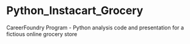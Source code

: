 # Python_Instacart_Grocery
CareerFoundry Program - Python analysis code and presentation for a fictious online grocery store
